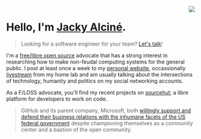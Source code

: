 <img src="https://jacky.wtf/assets/favicon.2fb16a8e.svg" style="float: right;" />

# Hello, I'm [Jacky Alciné](https://jacky.wtf).
> Looking for a software engineer for your team? [Let's talk][6]!

I'm a [free/libre open source][1] advocate that has a strong interest in researching how to make non-feudal computing
systems for the general public. I post at least once a week to my [personal website][2], occassionally [livestream][3]
from my home lab and am usually talking about the intersections of technology, humanity and politics on my social
networking accounts.

As a F/LOSS advocate, you'll find my recent projects on [sourcehut][5]; a libre platform for developers to work on code.

> GitHub and its parent company, Microsoft, both [willingly support and defend their business relations with the
> inhumane facets of the US federal government][4] despite championing themselves as a community center and a bastion of
> the open community.

[1]: https://en.wikipedia.org/wiki/Free_and_open-source_software
[2]: https://jacky.wtf/
[3]: https://live.jacky.wtf/
[4]: https://www.theatlantic.com/technology/archive/2020/01/ice-contract-github-sparks-developer-protests/604339/
[5]: https://git.sr.ht/~jacky
[6]: https://jacky.wtf/work/

